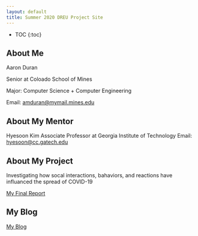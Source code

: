 ```yaml
---
layout: default
title: Summer 2020 DREU Project Site
---
```


* TOC
{:toc}

## About Me

Aaron Duran

Senior at Coloado School of Mines

Major: Computer Science + Computer Engineering

Email: amduran@mymail.mines.edu

## About My Mentor

Hyesoon Kim
Associate Professor at Georgia Institute of Technology
Email: hyesoon@cc.gatech.edu


## About My Project

Investigating how socal interactions, bahaviors, and reactions have influanced the spread of COVID-19

[My Final Report](files/finalreport.pdf)

## My Blog

[My Blog](blog.html)
